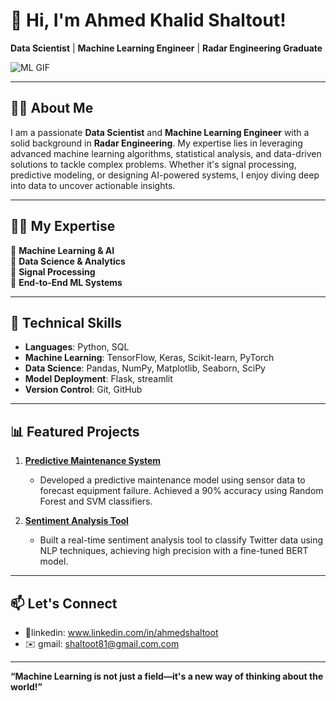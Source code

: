 # 👋 Hi, I'm Ahmed Khalid Shaltout!

**Data Scientist** | **Machine Learning Engineer** | **Radar Engineering Graduate**

![ML GIF](https://media.giphy.com/media/ZVik7pBtu9dNS/giphy.gif)

---

## 👨‍💻 About Me

I am a passionate **Data Scientist** and **Machine Learning Engineer** with a solid background in **Radar Engineering**. My expertise lies in leveraging advanced machine learning algorithms, statistical analysis, and data-driven solutions to tackle complex problems. Whether it's signal processing, predictive modeling, or designing AI-powered systems, I enjoy diving deep into data to uncover actionable insights.


---

## 🧑‍🏫 My Expertise

🔹 **Machine Learning & AI**  
🔹 **Data Science & Analytics**  
🔹 **Signal Processing**  
🔹 **End-to-End ML Systems**  



---

## 🚀 Technical Skills

- **Languages**: Python, SQL 
- **Machine Learning**: TensorFlow, Keras, Scikit-learn, PyTorch  
- **Data Science**: Pandas, NumPy, Matplotlib, Seaborn, SciPy  
- **Model Deployment**: Flask, streamlit  
- **Version Control**: Git, GitHub  

---

## 📊 Featured Projects

1. **[Predictive Maintenance System](#)**  
   - Developed a predictive maintenance model using sensor data to forecast equipment failure. Achieved a 90% accuracy using Random Forest and SVM classifiers.

2. **[Sentiment Analysis Tool](#)**  
   - Built a real-time sentiment analysis tool to classify Twitter data using NLP techniques, achieving high precision with a fine-tuned BERT model.

---

## 📫 Let's Connect

- 💼linkedin: www.linkedin.com/in/ahmedshaltoot  
- ✉️ gmail: shaltoot81@gmail.com.com

---

**“Machine Learning is not just a field—it's a new way of thinking about the world!”**


